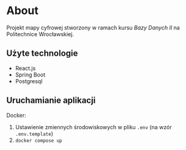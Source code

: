 # About

Projekt mapy cyfrowej stworzony w ramach kursu *Bazy Danych II* na Politechnice Wrocławskiej.

## Użyte technologie

- React.js
- Spring Boot
- Postgresql

## Uruchamianie aplikacji

Docker:

1. Ustawienie zmiennych środowiskowych w pliku `.env` (na wzór `.env.template`)
2. `docker compose up`
